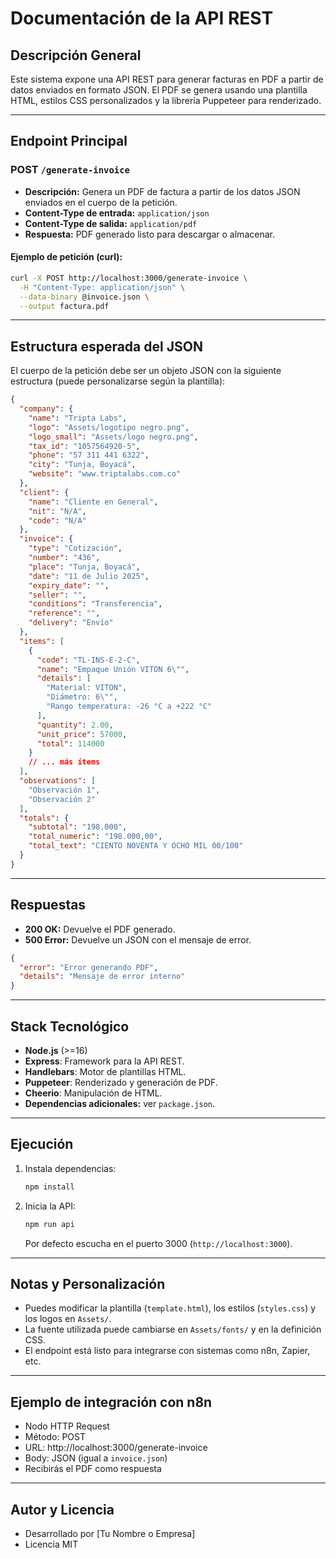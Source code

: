 # Documentación de la API REST

## Descripción General

Este sistema expone una API REST para generar facturas en PDF a partir de datos enviados en formato JSON. El PDF se genera usando una plantilla HTML, estilos CSS personalizados y la librería Puppeteer para renderizado.

---

## Endpoint Principal

### POST `/generate-invoice`

- **Descripción:** Genera un PDF de factura a partir de los datos JSON enviados en el cuerpo de la petición.
- **Content-Type de entrada:** `application/json`
- **Content-Type de salida:** `application/pdf`
- **Respuesta:** PDF generado listo para descargar o almacenar.

#### Ejemplo de petición (curl):

```bash
curl -X POST http://localhost:3000/generate-invoice \
  -H "Content-Type: application/json" \
  --data-binary @invoice.json \
  --output factura.pdf
```

---

## Estructura esperada del JSON

El cuerpo de la petición debe ser un objeto JSON con la siguiente estructura (puede personalizarse según la plantilla):

```json
{
  "company": {
    "name": "Tripta Labs",
    "logo": "Assets/logotipo negro.png",
    "logo_small": "Assets/logo negro.png",
    "tax_id": "1057564920-5",
    "phone": "57 311 441 6322",
    "city": "Tunja, Boyacá",
    "website": "www.triptalabs.com.co"
  },
  "client": {
    "name": "Cliente en General",
    "nit": "N/A",
    "code": "N/A"
  },
  "invoice": {
    "type": "Cotización",
    "number": "436",
    "place": "Tunja, Boyacá",
    "date": "11 de Julio 2025",
    "expiry_date": "",
    "seller": "",
    "conditions": "Transferencia",
    "reference": "",
    "delivery": "Envío"
  },
  "items": [
    {
      "code": "TL-INS-E-2-C",
      "name": "Empaque Unión VITON 6\"",
      "details": [
        "Material: VITON",
        "Diámetro: 6\"",
        "Rango temperatura: -26 °C a +222 °C"
      ],
      "quantity": 2.00,
      "unit_price": 57000,
      "total": 114000
    }
    // ... más ítems
  ],
  "observations": [
    "Observación 1",
    "Observación 2"
  ],
  "totals": {
    "subtotal": "198.000",
    "total_numeric": "198.000,00",
    "total_text": "CIENTO NOVENTA Y OCHO MIL 00/100"
  }
}
```

---

## Respuestas

- **200 OK:** Devuelve el PDF generado.
- **500 Error:** Devuelve un JSON con el mensaje de error.

```json
{
  "error": "Error generando PDF",
  "details": "Mensaje de error interno"
}
```

---

## Stack Tecnológico

- **Node.js** (>=16)
- **Express**: Framework para la API REST.
- **Handlebars**: Motor de plantillas HTML.
- **Puppeteer**: Renderizado y generación de PDF.
- **Cheerio**: Manipulación de HTML.
- **Dependencias adicionales:** ver `package.json`.

---

## Ejecución

1. Instala dependencias:
   ```bash
   npm install
   ```
2. Inicia la API:
   ```bash
   npm run api
   ```
   Por defecto escucha en el puerto 3000 (`http://localhost:3000`).

---

## Notas y Personalización

- Puedes modificar la plantilla (`template.html`), los estilos (`styles.css`) y los logos en `Assets/`.
- La fuente utilizada puede cambiarse en `Assets/fonts/` y en la definición CSS.
- El endpoint está listo para integrarse con sistemas como n8n, Zapier, etc.

---

## Ejemplo de integración con n8n

- Nodo HTTP Request
- Método: POST
- URL: http://localhost:3000/generate-invoice
- Body: JSON (igual a `invoice.json`)
- Recibirás el PDF como respuesta

---

## Autor y Licencia

- Desarrollado por [Tu Nombre o Empresa]
- Licencia MIT
